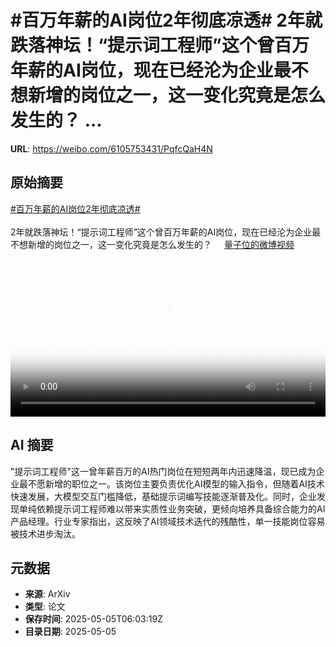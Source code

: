 # #百万年薪的AI岗位2年彻底凉透# 2年就跌落神坛！“提示词工程师”这个曾百万年薪的AI岗位，现在已经沦为企业最不想新增的岗位之一，这一变化究竟是怎么发生的？ ...

**URL**: https://weibo.com/6105753431/PqfcQaH4N

## 原始摘要

<a href="https://m.weibo.cn/search?containerid=231522type%3D1%26t%3D10%26q%3D%23%E7%99%BE%E4%B8%87%E5%B9%B4%E8%96%AA%E7%9A%84AI%E5%B2%97%E4%BD%8D2%E5%B9%B4%E5%BD%BB%E5%BA%95%E5%87%89%E9%80%8F%23&amp;extparam=%23%E7%99%BE%E4%B8%87%E5%B9%B4%E8%96%AA%E7%9A%84AI%E5%B2%97%E4%BD%8D2%E5%B9%B4%E5%BD%BB%E5%BA%95%E5%87%89%E9%80%8F%23" data-hide=""><span class="surl-text">#百万年薪的AI岗位2年彻底凉透#</span></a> <br><br>2年就跌落神坛！“提示词工程师”这个曾百万年薪的AI岗位，现在已经沦为企业最不想新增的岗位之一，这一变化究竟是怎么发生的？ <a href="https://video.weibo.com/show?fid=1034:5161168600498201" data-hide=""><span class="url-icon"><img style="width: 1rem;height: 1rem" src="https://h5.sinaimg.cn/upload/2015/09/25/3/timeline_card_small_video_default.png" referrerpolicy="no-referrer"></span><span class="surl-text">量子位的微博视频</span></a> <br clear="both"><div style="clear: both"></div><video controls="controls" poster="https://tvax2.sinaimg.cn/orj480/006Fd7o3ly1i0yx5tas3cj30u01hcjtl.jpg" style="width: 100%"><source src="https://f.video.weibocdn.com/o0/UbqLpcOwlx08nSygajO801041200o8YV0E010.mp4?label=mp4_720p&amp;template=720x1280.24.0&amp;ori=0&amp;ps=1CwnkDw1GXwCQx&amp;Expires=1746428540&amp;ssig=mQd3KYXAXU&amp;KID=unistore,video"><source src="https://f.video.weibocdn.com/o0/iSrgvmUrlx08nSyfEIKI01041200en990E010.mp4?label=mp4_hd&amp;template=540x960.24.0&amp;ori=0&amp;ps=1CwnkDw1GXwCQx&amp;Expires=1746428540&amp;ssig=iwDYiF64AN&amp;KID=unistore,video"><source src="https://f.video.weibocdn.com/o0/ggro2oYilx08nSyfzEly010412007uiD0E010.mp4?label=mp4_ld&amp;template=360x640.24.0&amp;ori=0&amp;ps=1CwnkDw1GXwCQx&amp;Expires=1746428540&amp;ssig=oIHtlsZjNv&amp;KID=unistore,video"><p>视频无法显示，请前往<a href="https://video.weibo.com/show?fid=1034%3A5161168600498201" target="_blank" rel="noopener noreferrer">微博视频</a>观看。</p></video>

## AI 摘要

"提示词工程师"这一曾年薪百万的AI热门岗位在短短两年内迅速降温，现已成为企业最不愿新增的职位之一。该岗位主要负责优化AI模型的输入指令，但随着AI技术快速发展，大模型交互门槛降低，基础提示词编写技能逐渐普及化。同时，企业发现单纯依赖提示词工程师难以带来实质性业务突破，更倾向培养具备综合能力的AI产品经理。行业专家指出，这反映了AI领域技术迭代的残酷性，单一技能岗位容易被技术进步淘汰。

## 元数据

- **来源**: ArXiv
- **类型**: 论文
- **保存时间**: 2025-05-05T06:03:19Z
- **目录日期**: 2025-05-05
